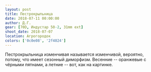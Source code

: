 ```yaml
---
layout: post
title: Пестрокрыльница
date: 2018-07-11 00:00:00
author: Д.Г.
gear: [70D, Индустар 50-2, 31mm ext]
shoot_date: 2018-07-07
location: Агрогородок
colors: ['0c0e08', '2f4024']
---
```

Пестрокрыльница изменчивая называется изменчивой, вероятно, потому, что имеет сезонный диморфизм. Весенние -- оранжевые с чёрными пятнами, а летние -- вот, как на картинке.
